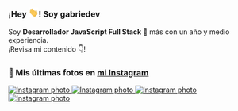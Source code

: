 <h3>¡Hey <img src="https://raw.githubusercontent.com/ABSphreak/ABSphreak/master/gifs/Hi.gif" width="20px" decondig="async">! Soy gabriedev</h3>

<p>Soy <strong>Desarrollador JavaScript Full Stack 🚀</strong> más con un año y medio experiencia.<br />¡Revisa mi contenido 👇!</p>

### 📸 Mis últimas fotos en [mi Instagram](https://instagram.com/gabrie.dev)


<a href='https://instagram.com/p/CtruQitPJU1' target='_blank'>
  <img width='20%' src='https://scontent-lhr8-1.cdninstagram.com/v/t51.2885-15/354557634_595647665883083_2498794285121939883_n.jpg?stp=dst-jpg_e15_fr_s1080x1080&_nc_ht=scontent-lhr8-1.cdninstagram.com&_nc_cat=111&_nc_ohc=KP1e4FWN8fcAX9du8dW&edm=APU89FABAAAA&ccb=7-5&oh=00_AfCDC8uwpMsOtsPOmZrWGiOMje5-Li4W39F-Au4bsnfUCg&oe=64BEB123&_nc_sid=bc0c2c' alt='Instagram photo' />
</a>
<a href='https://instagram.com/p/CtrtZEhvfjK' target='_blank'>
  <img width='20%' src='https://scontent-lhr8-2.cdninstagram.com/v/t51.2885-15/354566352_1280061536273536_3184760590463359796_n.jpg?stp=dst-jpg_e15&_nc_ht=scontent-lhr8-2.cdninstagram.com&_nc_cat=104&_nc_ohc=dw_beFzX0-sAX_Mocwu&edm=APU89FABAAAA&ccb=7-5&oh=00_AfCosRJFUX1Ht50EyuiOPCLavL38UIo_xLaffyiNu2j2Tg&oe=64BE161C&_nc_sid=bc0c2c' alt='Instagram photo' />
</a>
<a href='https://instagram.com/p/CtDUXiGIwfW' target='_blank'>
  <img width='20%' src='https://scontent-lhr8-1.cdninstagram.com/v/t51.2885-15/350888316_2281662725376540_4082540287140756007_n.jpg?stp=dst-jpg_e15&_nc_ht=scontent-lhr8-1.cdninstagram.com&_nc_cat=100&_nc_ohc=52-Dp0EFNRIAX9kYIM0&edm=APU89FABAAAA&ccb=7-5&oh=00_AfAsZy5lMii69iw2T0p9JczFNIYXIRfwZ9ki-6DUbfhmCg&oe=64BCDC18&_nc_sid=bc0c2c' alt='Instagram photo' />
</a>
<a href='https://instagram.com/p/CoTfm_INWyt' target='_blank'>
  <img width='20%' src='https://scontent-lhr8-1.cdninstagram.com/v/t51.2885-15/321050480_935030397667260_4356312353538439528_n.jpg?stp=dst-jpg_e15&_nc_ht=scontent-lhr8-1.cdninstagram.com&_nc_cat=100&_nc_ohc=NNNRdIqDGg4AX_N5R4v&edm=APU89FABAAAA&ccb=7-5&oh=00_AfDVvgAS07ugfGwI_VZDuLe6BVLjLn9p3sL4WSCM4Gz9hg&oe=64BE9897&_nc_sid=bc0c2c' alt='Instagram photo' />
</a>
